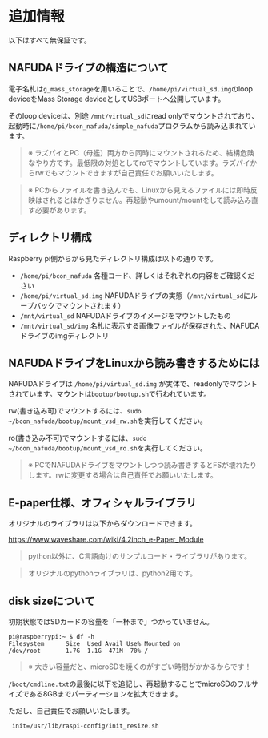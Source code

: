 # 追加情報

以下はすべて無保証です。


## NAFUDAドライブの構造について

電子名札は`g_mass_storage`を用いることで、`/home/pi/virtual_sd.img`のloop deviceをMass Storage deviceとしてUSBポートへ公開しています。

そのloop deviceは、別途 `/mnt/virtual_sd`にread onlyでマウントされており、起動時に`/home/pi/bcon_nafuda/simple_nafuda`プログラムから読み込まれています。

> ※ ラズパイとPC（母艦）両方から同時にマウントされるため、結構危険なやり方です。最低限の対処としてroでマウントしています。ラズパイからrwでもマウントできますが自己責任でお願いいたします。

> ※ PCからファイルを書き込んでも、Linuxから見えるファイルには即時反映はされるとはかぎりません。再起動やumount/mountをして読み込み直す必要があります。


## ディレクトリ構成

Raspberry pi側からから見たディレクトリ構成は以下の通りです。

- `/home/pi/bcon_nafuda` 各種コード、詳しくはそれぞれの内容をご確認ください
- `/home/pi/virtual_sd.img` NAFUDAドライブの実態（`/mnt/virtual_sd`にループバックでマウントされます）
- `/mnt/virtual_sd` NAFUDAドライブのイメージをマウントしたもの
- `/mnt/virtual_sd/img` 名札に表示する画像ファイルが保存された、NAFUDAドライブのimgディレクトリ


## NAFUDAドライブをLinuxから読み書きするためには

NAFUDAドライブは `/home/pi/virtual_sd.img` が実体で、readonlyでマウントされています。マウントは`bootup/bootup.sh`で行われています。

rw(書き込み可)でマウントするには、`sudo ~/bcon_nafuda/bootup/mount_vsd_rw.sh`を実行してください。

ro(書き込み不可)でマウントするには、`sudo ~/bcon_nafuda/bootup/mount_vsd_ro.sh`を実行してください。

> ※ PCでNAFUDAドライブをマウントしつつ読み書きするとFSが壊れたりします。rwに変更する場合は自己責任でお願いいたします。

## E-paper仕様、オフィシャルライブラリ

オリジナルのライブラリは以下からダウンロードできます。

https://www.waveshare.com/wiki/4.2inch_e-Paper_Module

> python以外に、C言語向けのサンプルコード・ライブラリがあります。

> オリジナルのpythonライブラリは、python2用です。

## disk sizeについて

初期状態ではSDカードの容量を「一杯まで」つかっていません。

```
pi@raspberrypi:~ $ df -h
Filesystem      Size  Used Avail Use% Mounted on
/dev/root       1.7G  1.1G  471M  70% /
```

> ※ 大きい容量だと、microSDを焼くのがすごい時間がかかるからです！

`/boot/cmdline.txt`の最後に以下を追記し、再起動することでmicroSDのフルサイズである8GBまでパーティーションを拡大できます。

ただし、自己責任でお願いいたします。

```
 init=/usr/lib/raspi-config/init_resize.sh
```

